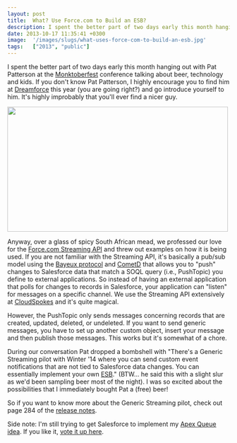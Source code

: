 ```yaml
---
layout: post
title:  What? Use Force.com to Build an ESB?
description: I spent the better part of two days early this month hanging out with Pat Patterson at the Monktoberfest  conference talking about beer, technology and kids. If you dont know Pat Patterson, I highly encourage you to find him at Dreamforce this year (you are going right?) and go introduce yourself to him. Its highly improbably that youll ever find a nicer guy.   Anyway, over a glass of spicy South African mead, we professed our love for the  Force.com Streaming API  and threw out examples on how 
date: 2013-10-17 11:35:41 +0300
image:  '/images/slugs/what-uses-force-com-to-build-an-esb.jpg'
tags:   ["2013", "public"]
---
```

<p>I spent the better part of two days early this month hanging out with Pat Patterson at the <a href="http://monktoberfest.com/" target="_blank">Monktoberfest</a> conference talking about beer, technology and kids. If you don't know Pat Patterson, I highly encourage you to find him at <a href="http://www.salesforce.com/dreamforce">Dreamforce</a> this year (you are going right?) and go introduce yourself to him. It's highly improbably that you'll ever find a nicer guy.</p>
<p><a href="http://res.cloudinary.com/blog-jeffdouglas-com/image/upload/v1400327586/2013-10-03-18_17_40_ikjiup.jpg"><img src="http://res.cloudinary.com/blog-jeffdouglas-com/image/upload/v1400327586/2013-10-03-18_17_40_ikjiup.jpg" alt="" title="2013-10-03 18.17.40" width="500" height="283" class="aligncenter size-full wp-image-5061" /></a></p>
<p>Anyway, over a glass of spicy South African mead, we professed our love for the <a href="http://www.salesforce.com/us/developer/docs/api_streaming/">Force.com Streaming API</a> and threw out examples on how it is being used. If you are not familiar with the Streaming API, it's basically a pub/sub model using the <a href="http://svn.cometd.com/trunk/bayeux/bayeux.html">Bayeux protocol</a> and <a href="http://cometd.org/">CometD</a> that allows you to "push" changes to Salesforce data that match a SOQL query (i.e., PushTopic) you define to external applications. So instead of having an external application that polls for changes to records in Salesforce, your application can "listen" for messages on a specific channel. We use the Streaming API extensively at <a href="http://www.cloudspokes.com">CloudSpokes</a> and it's quite magical.</p>
<p>However, the PushTopic only sends messages concerning records that are created, updated, deleted, or undeleted. If you want to send generic messages, you have to set up another custom object, insert your message and then publish those messages. This works but it's somewhat of a chore.</p>
<p>During our conversation Pat dropped a bombshell with "There's a Generic Streaming pilot with Winter '14 where you can send custom event notifications that are not tied to Salesforce data changes. You can essentially implement your own <a href="http://en.wikipedia.org/wiki/Enterprise_service_bus">ESB</a>." (BTW... he said this with a slight slur as we'd been sampling beer most of the night). I was so excited about the possibilities that I immediately bought Pat a (free) beer!</p>
<p>So if you want to know more about the Generic Streaming pilot, check out page 284 of the <a href="https://help.salesforce.com/help/pdfs/en/salesforce_winter14_release_notes.pdf">release notes</a>.</p>
<p>Side note: I'm still trying to get Salesforce to implement my <a href="/2013/04/04/why-the-force-com-future-annotation-should-die/">Apex Queue idea</a>. If you like it, <a href="https://success.salesforce.com/ideaView?id=08730000000kmjRAAQ">vote it up here</a>.</p>

